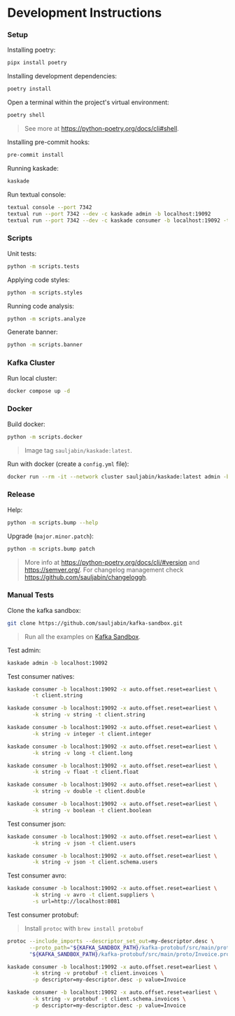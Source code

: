 # Development Instructions

### Setup

Installing poetry:

```bash
pipx install poetry
```

Installing development dependencies:

```bash
poetry install
```

Open a terminal within the project's virtual environment:

```bash
poetry shell
```

> See more at https://python-poetry.org/docs/cli#shell.

Installing pre-commit hooks:

```bash
pre-commit install
```

Running kaskade:

```bash
kaskade
```

Run textual console:

```bash
textual console --port 7342
textual run --port 7342 --dev -c kaskade admin -b localhost:19092
textual run --port 7342 --dev -c kaskade consumer -b localhost:19092 -t my-topic
```

### Scripts

Unit tests:

```bash
python -m scripts.tests
```

Applying code styles:

```bash
python -m scripts.styles
```

Running code analysis:

```bash
python -m scripts.analyze
```

Generate banner:

```bash
python -m scripts.banner
```

### Kafka Cluster

Run local cluster:

```bash
docker compose up -d
```

### Docker

Build docker:

```bash
python -m scripts.docker
```

> Image tag `sauljabin/kaskade:latest`.

Run with docker (create a `config.yml` file):

```bash
docker run --rm -it --network cluster sauljabin/kaskade:latest admin -b kafka1:9092
```

### Release

Help:

```bash
python -m scripts.bump --help
```

Upgrade (`major.minor.patch`):

```bash
python -m scripts.bump patch
```

> More info at https://python-poetry.org/docs/cli/#version and https://semver.org/.
> For changelog management check https://github.com/sauljabin/changeloggh.

### Manual Tests

Clone the kafka sandbox:

```bash
git clone https://github.com/sauljabin/kafka-sandbox.git
```

> Run all the examples on [Kafka Sandbox](https://sauljabin.github.io/kafka-sandbox/introduction.html).

Test admin:

```bash
kaskade admin -b localhost:19092
```

Test consumer natives:

```bash
kaskade consumer -b localhost:19092 -x auto.offset.reset=earliest \
        -t client.string
```

```bash
kaskade consumer -b localhost:19092 -x auto.offset.reset=earliest \
        -k string -v string -t client.string
```

```bash
kaskade consumer -b localhost:19092 -x auto.offset.reset=earliest \
        -k string -v integer -t client.integer
```

```bash
kaskade consumer -b localhost:19092 -x auto.offset.reset=earliest \
        -k string -v long -t client.long
```

```bash
kaskade consumer -b localhost:19092 -x auto.offset.reset=earliest \
        -k string -v float -t client.float
```

```bash
kaskade consumer -b localhost:19092 -x auto.offset.reset=earliest \
        -k string -v double -t client.double
```

```bash
kaskade consumer -b localhost:19092 -x auto.offset.reset=earliest \
        -k string -v boolean -t client.boolean
```

Test consumer json:

```bash
kaskade consumer -b localhost:19092 -x auto.offset.reset=earliest \
        -k string -v json -t client.users
```

```bash
kaskade consumer -b localhost:19092 -x auto.offset.reset=earliest \
        -k string -v json -t client.schema.users
```

Test consumer avro:

```bash
kaskade consumer -b localhost:19092 -x auto.offset.reset=earliest \
        -k string -v avro -t client.suppliers \
        -s url=http://localhost:8081
```

Test consumer protobuf:

> Install `protoc` with `brew install protobuf`

```bash
protoc --include_imports --descriptor_set_out=my-descriptor.desc \
       --proto_path="${KAFKA_SANDBOX_PATH}/kafka-protobuf/src/main/proto/" \
       "${KAFKA_SANDBOX_PATH}/kafka-protobuf/src/main/proto/Invoice.proto"
```

```bash
kaskade consumer -b localhost:19092 -x auto.offset.reset=earliest \
        -k string -v protobuf -t client.invoices \
        -p descriptor=my-descriptor.desc -p value=Invoice
```

```bash
kaskade consumer -b localhost:19092 -x auto.offset.reset=earliest \
        -k string -v protobuf -t client.schema.invoices \
        -p descriptor=my-descriptor.desc -p value=Invoice
```
